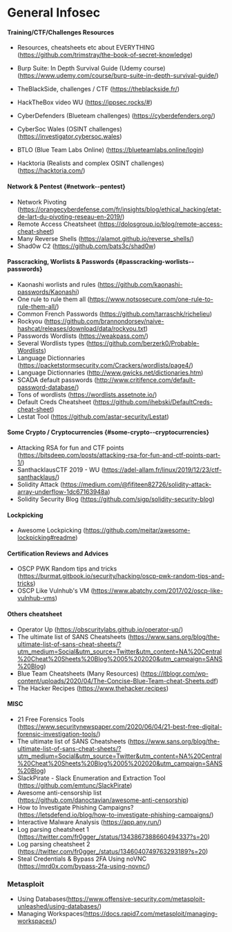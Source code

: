 General Infosec
===============

#### Training/CTF/Challenges Resources

-   Resources, cheatsheets etc about EVERYTHING
    (<https://github.com/trimstray/the-book-of-secret-knowledge>)

-   Burp Suite: In Depth Survival Guide (Udemy course)
    (<https://www.udemy.com/course/burp-suite-in-depth-survival-guide/>)

-   TheBlackSide, challenges / CTF (<https://theblackside.fr/>)

-   HackTheBox video WU (<https://ippsec.rocks/#>)

-   CyberDefenders (Blueteam challenges) (<https://cyberdefenders.org/>)

-   CyberSoc Wales (OSINT challenges)
    (<https://investigator.cybersoc.wales>)

-   BTLO (Blue Team Labs Online) (<https://blueteamlabs.online/login>)

-   Hacktoria (Realists and complex OSINT challenges)
    (<https://hacktoria.com/>)

#### Network & Pentest {#network--pentest}

-   Network Pivoting
    (<https://orangecyberdefense.com/fr/insights/blog/ethical_hacking/etat-de-lart-du-pivoting-reseau-en-2019/>)
-   Remote Access Cheatsheet
    (<https://dolosgroup.io/blog/remote-access-cheat-sheet>)
-   Many Reverse Shells (<https://alamot.github.io/reverse_shells/>)
-   Shad0w C2 (<https://github.com/bats3c/shad0w>)

#### Passcracking, Worlists & Passwords {#passcracking-worlists--passwords}

-   Kaonashi worlists and rules
    (<https://github.com/kaonashi-passwords/Kaonashi>)
-   One rule to rule them all
    (<https://www.notsosecure.com/one-rule-to-rule-them-all/>)
-   Common French Passwords (<https://github.com/tarraschk/richelieu>)
-   Rockyou
    (<https://github.com/brannondorsey/naive-hashcat/releases/download/data/rockyou.txt>)
-   Passwords Wordlists (<https://weakpass.com/>)
-   Several Wordlists types
    (<https://github.com/berzerk0/Probable-Wordlists>)
-   Language Dictionnaries
    (<https://packetstormsecurity.com/Crackers/wordlists/page4/>)
-   Language Dictionnaries (<http://www.gwicks.net/dictionaries.htm>)
-   SCADA default passwords
    (<http://www.critifence.com/default-password-database/>)
-   Tons of wordlists (<https://wordlists.assetnote.io/>)
-   Default Creds Cheatsheet
    (<https://github.com/ihebski/DefaultCreds-cheat-sheet>)
-   Lestat Tool (<https://github.com/astar-security/Lestat>)

#### Some Crypto / Cryptocurrencies {#some-crypto--cryptocurrencies}

-   Attacking RSA for fun and CTF points
    (<https://bitsdeep.com/posts/attacking-rsa-for-fun-and-ctf-points-part-1/>)
-   SanthacklausCTF 2019 - WU
    (<https://adel-allam.fr/linux/2019/12/23/ctf-santhacklaus/>)
-   Solidity Attack
    (<https://medium.com/@fifiteen82726/solidity-attack-array-underflow-1dc67163948a>)
-   Solidity Security Blog
    (<https://github.com/sigp/solidity-security-blog>)

#### Lockpicking

-   Awesome Lockpicking
    (<https://github.com/meitar/awesome-lockpicking#readme>)

#### Certification Reviews and Advices

-   OSCP PWK Random tips and tricks
    (<https://burmat.gitbook.io/security/hacking/oscp-pwk-random-tips-and-tricks>)
-   OSCP Like Vulnhub's VM
    (<https://www.abatchy.com/2017/02/oscp-like-vulnhub-vms>)

#### Others cheatsheet

-   Operator Up (<https://obscuritylabs.github.io/operator-up/>)
-   The ultimate list of SANS Cheatsheets
    (<https://www.sans.org/blog/the-ultimate-list-of-sans-cheat-sheets/?utm_medium=Social&utm_source=Twitter&utm_content=NA%20Central%20Cheat%20Sheets%20Blog%2005%202020&utm_campaign=SANS%20Blog>)
-   Blue Team Cheatsheets (Many Resources)
    (<https://itblogr.com/wp-content/uploads/2020/04/The-Concise-Blue-Team-cheat-Sheets.pdf>)
-   The Hacker Recipes (<https://www.thehacker.recipes>)

#### MISC

-   21 Free Forensics Tools
    (<https://www.securitynewspaper.com/2020/06/04/21-best-free-digital-forensic-investigation-tools/>)
-   The ultimate list of SANS Cheatsheets
    (<https://www.sans.org/blog/the-ultimate-list-of-sans-cheat-sheets/?utm_medium=Social&utm_source=Twitter&utm_content=NA%20Central%20Cheat%20Sheets%20Blog%2005%202020&utm_campaign=SANS%20Blog>)
-   SlackPirate - Slack Enumeration and Extraction Tool
    (<https://github.com/emtunc/SlackPirate>)
-   Awesome anti-censorship list
    (<https://github.com/danoctavian/awesome-anti-censorship>)
-   How to Investigate Phishing Campaigns?
    (<https://letsdefend.io/blog/how-to-investigate-phishing-campaigns/>)
-   Interactive Malware Analysis (<https://app.any.run/>)
-   Log parsing cheatsheet 1
    (<https://twitter.com/fr0gger_/status/1343867388660494337?s=20>)
-   Log parsing cheatsheet 2
    (<https://twitter.com/fr0gger_/status/1346040749763293189?s=20>)
-   Steal Credentials & Bypass 2FA Using noVNC
    (<https://mrd0x.com/bypass-2fa-using-novnc/>)

### Metasploit

-   Using
    Databases(<https://www.offensive-security.com/metasploit-unleashed/using-databases/>)
-   Managing
    Workspaces(<https://docs.rapid7.com/metasploit/managing-workspaces/>)

